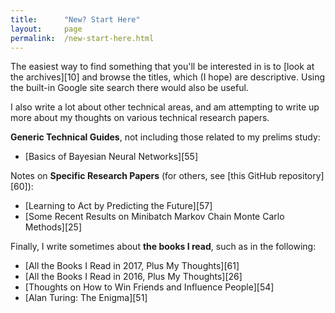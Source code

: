 ```yaml
---
title:      "New? Start Here"
layout:     page
permalink:  /new-start-here.html
---
```


The easiest way to find something that you'll be interested in is to [look at
the archives][10] and browse the titles, which (I hope) are descriptive. Using
the built-in Google site search there would also be useful.


I also write a lot about other technical areas, and am attempting to write up
more about my thoughts on various technical research papers. 

**Generic Technical Guides**, not including those related to my prelims study:

- [Basics of Bayesian Neural Networks][55]


Notes on **Specific Research Papers** (for others, see [this GitHub repository][60]):


- [Learning to Act by Predicting the Future][57]
- [Some Recent Results on Minibatch Markov Chain Monte Carlo Methods][25]


Finally, I write sometimes about **the books I read**, such as in the following:

- [All the Books I Read in 2017, Plus My Thoughts][61]
- [All the Books I Read in 2016, Plus My Thoughts][26]
- [Thoughts on How to Win Friends and Influence People][54]
- [Alan Turing: The Enigma][51]


